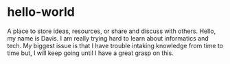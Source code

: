 # hello-world
A place to store ideas, resources, or share and discuss with others.
Hello, my name is Davis. I am really trying hard to learn about informatics and tech. My biggest issue is that I have trouble intaking knowledge from time to time but, I will keep going until I have a great grasp on this.

